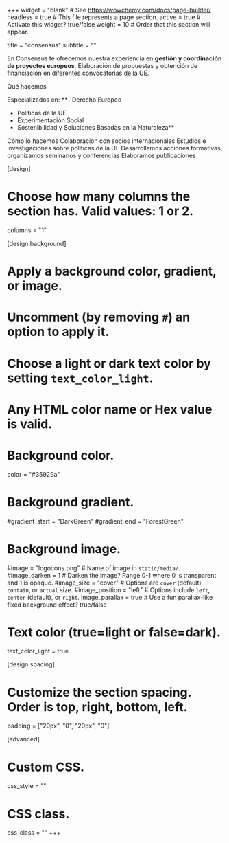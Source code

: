 +++
widget = "blank"  # See https://wowchemy.com/docs/page-builder/
headless = true  # This file represents a page section.
active = true  # Activate this widget? true/false
weight = 10  # Order that this section will appear.

title = "consensus"
subtitle = ""

En Consensus te ofrecemos nuestra experiencia en **gestión y coordinación de proyectos europeos**.
Elaboración de propuestas y obtención de financiación en diferentes convocatorias de la UE.

Qué hacemos

Especializados en:
**- Derecho Europeo
- Políticas de la UE
- Experimentación Social
- Sostenibilidad y Soluciones Basadas en la Naturaleza**

Cómo lo hacemos
Colaboración con socios internacionales
Estudios e investigaciones sobre políticas de la UE
Desarrollamos acciones formativas, organizamos seminarios y conferencias
Elaboramos publicaciones


[design]
  # Choose how many columns the section has. Valid values: 1 or 2.
  columns = "1"

[design.background]
  # Apply a background color, gradient, or image.
  #   Uncomment (by removing `#`) an option to apply it.
  #   Choose a light or dark text color by setting `text_color_light`.
  #   Any HTML color name or Hex value is valid.

  # Background color.
 color = "#35929a"

  # Background gradient.
  #gradient_start = "DarkGreen"
  #gradient_end = "ForestGreen"

  # Background image.
   #image = "logocons.png"  # Name of image in `static/media/`.
   #image_darken = 1  # Darken the image? Range 0-1 where 0 is transparent and 1 is opaque.
   #image_size = "cover"  #  Options are `cover` (default), `contain`, or `actual` size.
   #image_position = "left"  # Options include `left`, `center` (default), or `right`.
   image_parallax = true  # Use a fun parallax-like fixed background effect? true/false

  # Text color (true=light or false=dark).
  text_color_light = true

[design.spacing]
  # Customize the section spacing. Order is top, right, bottom, left.
  padding = ["20px", "0", "20px", "0"]

[advanced]
 # Custom CSS. 
 css_style = ""

 # CSS class.
 css_class = ""
+++
 
